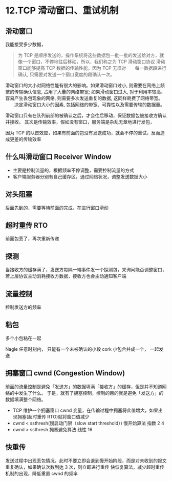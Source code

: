 # 12.TCP 滑动窗口、重试机制

## 滑动窗口

我能接受多少数据，

> 为 TCP 是顺序发送的，操作系统将这些数据包一批一批的发送给对方，就像一个窗口，不停地往后移动，所以，我们称之为 TCP 滑动窗口协议
> 滑动窗口能够提高 TCP 数据的传输性能。因为 TCP 无须对　　每一数据段进行确认, 只需要对发送一个窗口宽度的段确认一次。

滑动窗口的大小对网络性能有很大的影响。如果滑动窗口过小, 则需要在网络上频繁的传输确认信息, 占用了大量的网络带宽;
如果滑动窗口过大, 对于利用率较高、容易产生丢包现象的网络, 则需要多次发送重复的数据, 这同样耗费了网络带宽。
　　决定滑动窗口大小的因素, 包括网络的带宽、可靠性以及需要传输的数据量。

滑动窗口只有在队列前部的被确认之后，才会往后移动，保证数据包被接收方确认并接收。
其次是传输效率，假如没有窗口，服务端是杂乱无章地进行发包，

因为 TCP 的队首效应，如果有前面的包没有发送成功，就会不停的重试，反而造成更差的传输效率

## 什么叫滑动窗口 Receiver Window
- 主要是控制流量的，根据频率不停调整，需要控制流量的方式
- 客户端服务器分别有自己缓存区，通过网络状况，调整发送数据大小

## 对头阻塞

后面先到的，需要等待前面的完成，在进行窗口滑动

## 超时重传 RTO

前面包丢了，再次重新传递

## 探测

当接收方的缓存满了，发送方每隔一端事件发一个探测包，来询问能否调整窗口，若上层协议主动消耗接收方数据，接收方也会主动通知客户端

## 流量控制

控制发送方的频率

## 粘包

多个小包粘在一起

Nagle 任意时刻内， 只能有一个未被确认的小段
cork 小包合并成一个， 一起发送

## 拥塞窗口 cwnd (Congestion Window)

前面的流量控制是避免「发送方」的数据填满「接收方」的缓存，但是并不知道网络的中发生了什么。
于是，就有了拥塞控制，控制的目的就是避免「发送方」的数据填满整个网络。

- TCP 维护一个拥塞窗口 cwnd 变量，在传输过程中拥塞将此值增大，如果出现拥塞(超时重传 RTO)就将窗口值减少
- cwnd < ssthresh(慢启动门限（slow start threshold）) 慢开始算法 指数 2 4
- cwnd > ssthresh 拥塞避免算法 线性 16


## 快重传

发送过程中出现丢包情况，此时不要立即会退到慢开始阶段，而是对未收到的报文重复确认，如果确认次数到达 3 次，则立即进行重传 快恢复算法，减少超时重传机制的出现，降低重置 cwnd 的频率